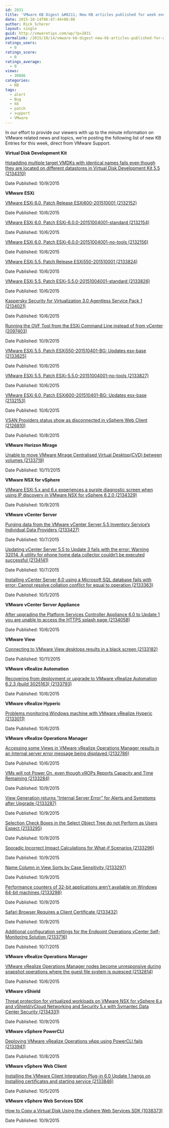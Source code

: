 ```yaml
---
id: 2831
title: 'VMware KB Digest &#8211; New KB articles published for week ending 10/10/15'
date: 2015-10-14T06:47:44+00:00
author: Rick Scherer
layout: single
guid: http://vmwaretips.com/wp/?p=2831
permalink: /2015/10/14/vmware-kb-digest-new-kb-articles-published-for-week-ending-101015/
ratings_users:
  - 0
ratings_score:
  - 0
ratings_average:
  - 0
views:
  - 30886
categories:
  - KB
tags:
  - alert
  - Bug
  - kb
  - patch
  - support
  - VMware
---
```

In our effort to provide our viewers with up to the minute information on VMware related news and topics, we&#8217;re posting the following list of new KB Entries for this week, direct from VMware Support.

<!--more-->

**Virtual Disk Development Kit**
  
[Hotadding multiple target VMDKs with identical names fails even though they are located on different datastores in Virtual Disk Development Kit 5.5 (2134310)](http://vmw.re/1NGSFR1)
  
Date Published: 10/9/2015

**VMware ESXi**
  
[VMware ESXi 6.0, Patch Release ESXi600-201510001 (2132152)](http://vmw.re/1NGSFR2)
  
Date Published: 10/6/2015
  
[VMware ESXi 6.0, Patch ESXi-6.0.0-20151004001-standard (2132154)](http://vmw.re/1NGSFR3)
  
Date Published: 10/6/2015
  
[VMware ESXi 6.0, Patch ESXi-6.0.0-20151004001-no-tools (2132156)](http://vmw.re/1X3aPOd)
  
Date Published: 10/6/2015
  
[VMware ESXi 5.5, Patch Release ESXi550-201510001 (2133824)](http://vmw.re/1X3aScU)
  
Date Published: 10/6/2015
  
[VMware ESXi 5.5, Patch ESXi-5.5.0-20151004001-standard (2133826)](http://vmw.re/1NGSG7i)
  
Date Published: 10/6/2015
  
[Kaspersky Security for Virtualization 3.0 Agentless Service Pack 1 (2134021)](http://vmw.re/1X3aPOe)
  
Date Published: 10/6/2015
  
[Running the OVF Tool from the ESXi Command Line instead of from vCenter (2097403)](http://vmw.re/1NGSIfw)
  
Date Published: 10/9/2015
  
[VMware ESXi 5.5, Patch ESXi550-201510401-BG: Updates esx-base (2133825)](http://vmw.re/1X3aScX)
  
Date Published: 10/6/2015
  
[VMware ESXi 5.5, Patch ESXi-5.5.0-20151004001-no-tools (2133827)](http://vmw.re/1NGSIfx)
  
Date Published: 10/6/2015
  
[VMware ESXi 6.0, Patch ESXi600-201510401-BG: Updates esx-base (2132153)](http://vmw.re/1X3aScY)
  
Date Published: 10/6/2015
  
[VSAN Providers status show as disconnected in vSphere Web Client (2126810)](http://vmw.re/1X3aPOh)
  
Date Published: 10/8/2015

**VMware Horizon Mirage**
  
[Unable to move VMware Mirage Centralised Virtual Desktop(CVD) between volumes (2133719)](http://vmw.re/1X3aScZ)
  
Date Published: 10/11/2015

**VMware NSX for vSphere**
  
[VMware ESXi 5.x and 6.x experiences a purple diagnostic screen when using IP discovery in VMware NSX for vSphere 6.2.0 (2134329)](http://vmw.re/1NGSIfC)
  
Date Published: 10/9/2015

**VMware vCenter Server**
  
[Purging data from the VMware vCenter Server 5.5 Inventory Service’s Individual Data Providers (2133427)](http://vmw.re/1NGSIfD)
  
Date Published: 10/7/2015
  
[Updating vCenter Server 5.5 to Update 3 fails with the error: Warning 32014. A utility for phone home data collector couldn’t be executed successful (2134141)](http://vmw.re/1NGSIfE)
  
Date Published: 10/7/2015
  
[Installing vCenter Server 6.0 using a Microsoft SQL database fails with error: Cannot resolve collation conflict for equal to operation (2133363)](http://vmw.re/1X3aSd2)
  
Date Published: 10/5/2015

**VMware vCenter Server Appliance**
  
[After upgrading the Platform Services Controller Appliance 6.0 to Update 1 you are unable to access the HTTPS splash page (2134058)](http://vmw.re/1NGSG7s)
  
Date Published: 10/6/2015

**VMware View**
  
[Connecting to VMware View desktops results in a black screen (2133182)](http://vmw.re/1NGSG7t)
  
Date Published: 10/11/2015

**VMware vRealize Automation**
  
[Recovering from deployment or upgrade to VMware vRealize Automation 6.2.3 (build 3025163) (2133793)](http://vmw.re/1X3aSd5)
  
Date Published: 10/6/2015

**VMware vRealize Hyperic**
  
[Problems monitoring Windows machine with VMware vRealize Hyperic (2133011)](http://vmw.re/1X3aSd8)
  
Date Published: 10/6/2015

**VMware vRealize Operations Manager**
  
[Accessing some Views in VMware vRealize Operations Manager results in an Internal server error message being displayed (2132786)](http://vmw.re/1NGSG7u)
  
Date Published: 10/6/2015
  
[VMs will not Power On, even though vROPs Reports Capacity and Time Remaining (2133284)](http://vmw.re/1X3aSd9)
  
Date Published: 10/9/2015
  
[View Generation returns “Internal Server Error” for Alerts and Symptoms after Upgrade (2133287)](http://vmw.re/1NGSIvW)
  
Date Published: 10/9/2015
  
[Selection Check Boxes in the Select Object Tree do not Perform as Users Expect (2133295)](http://vmw.re/1X3aPOq)
  
Date Published: 10/9/2015
  
[Sporadic Incorrect Impact Calculations for What-if Scenarios (2133296)](http://vmw.re/1X3aPOt)
  
Date Published: 10/9/2015
  
[Name Column in View Sorts by Case Sensitivity (2133297)](http://vmw.re/1NGSG7w)
  
Date Published: 10/9/2015
  
[Performance counters of 32-bit applications aren’t available on Windows 64-bit machines (2133298)](http://vmw.re/1X3aPOu)
  
Date Published: 10/9/2015
  
[Safari Browser Requires a Client Certificate (2133432)](http://vmw.re/1NGSIvZ)
  
Date Published: 10/9/2015
  
[Additional configuration settings for the Endpoint Operations vCenter Self-Monitoring Solution (2133716)](http://vmw.re/1X3aSto)
  
Date Published: 10/7/2015

**VMware vRealize Operations Manager**
  
[VMware vRealize Operations Manager nodes become unresponsive during snapshot operations where the guest file system is quiesced (2132814)](http://vmw.re/1X3aStp)
  
Date Published: 10/6/2015

**VMware vShield**
  
[Threat protection for virtualized workloads on VMware NSX for vSphere 6.x and vShield/vCloud Networking and Security 5.x with Symantec Data Center Security (2134331)](http://vmw.re/1NGSGnQ)
  
Date Published: 10/9/2015

**VMware vSphere PowerCLI**
  
[Deploying VMware vRealize Operations vApp using PowerCLI fails (2133941)](http://vmw.re/1NGSGnR)
  
Date Published: 10/8/2015

**VMware vSphere Web Client**
  
[Installing the VMware Client Integration Plug-in 6.0 Update 1 hangs on Installing certificates and starting service (2133846)](http://vmw.re/1X3aQ4K)
  
Date Published: 10/5/2015

**VMware vSphere Web Services SDK**
  
[How to Copy a Virtual Disk Using the vSphere Web Services SDK (1038373)](http://vmw.re/1NGSIw4)
  
Date Published: 10/9/2015